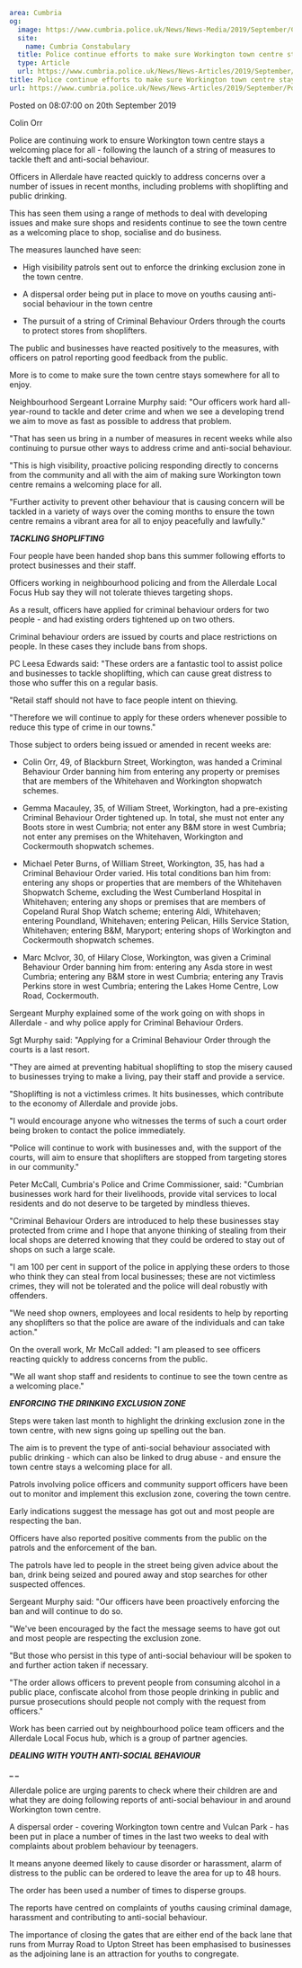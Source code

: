 ```yaml
area: Cumbria
og:
  image: https://www.cumbria.police.uk/News/News-Media/2019/September/Colin-Orr-Photojpg.jpg
  site:
    name: Cumbria Constabulary
  title: Police continue efforts to make sure Workington town centre stays welcoming for all
  type: Article
  url: https://www.cumbria.police.uk/News/News-Articles/2019/September/Police-continue-efforts-to-make-sure-Workington-town-centre-stays-welcoming-for-all.aspx
title: Police continue efforts to make sure Workington town centre stays welcoming for all
url: https://www.cumbria.police.uk/News/News-Articles/2019/September/Police-continue-efforts-to-make-sure-Workington-town-centre-stays-welcoming-for-all.aspx
```

Posted on 08:07:00 on 20th September 2019

Colin Orr

Police are continuing work to ensure Workington town centre stays a welcoming place for all - following the launch of a string of measures to tackle theft and anti-social behaviour.

Officers in Allerdale have reacted quickly to address concerns over a number of issues in recent months, including problems with shoplifting and public drinking.

This has seen them using a range of methods to deal with developing issues and make sure shops and residents continue to see the town centre as a welcoming place to shop, socialise and do business.

The measures launched have seen:

* High visibility patrols sent out to enforce the drinking exclusion zone in the town centre.

* A dispersal order being put in place to move on youths causing anti-social behaviour in the town centre

* The pursuit of a string of Criminal Behaviour Orders through the courts to protect stores from shoplifters.

The public and businesses have reacted positively to the measures, with officers on patrol reporting good feedback from the public.

More is to come to make sure the town centre stays somewhere for all to enjoy.

Neighbourhood Sergeant Lorraine Murphy said: "Our officers work hard all-year-round to tackle and deter crime and when we see a developing trend we aim to move as fast as possible to address that problem.

"That has seen us bring in a number of measures in recent weeks while also continuing to pursue other ways to address crime and anti-social behaviour.

"This is high visibility, proactive policing responding directly to concerns from the community and all with the aim of making sure Workington town centre remains a welcoming place for all.

"Further activity to prevent other behaviour that is causing concern will be tackled in a variety of ways over the coming months to ensure the town centre remains a vibrant area for all to enjoy peacefully and lawfully."

**_TACKLING SHOPLIFTING_**

Four people have been handed shop bans this summer following efforts to protect businesses and their staff.

Officers working in neighbourhood policing and from the Allerdale Local Focus Hub say they will not tolerate thieves targeting shops.

As a result, officers have applied for criminal behaviour orders for two people - and had existing orders tightened up on two others.

Criminal behaviour orders are issued by courts and place restrictions on people. In these cases they include bans from shops.

PC Leesa Edwards said: "These orders are a fantastic tool to assist police and businesses to tackle shoplifting, which can cause great distress to those who suffer this on a regular basis.

"Retail staff should not have to face people intent on thieving.

"Therefore we will continue to apply for these orders whenever possible to reduce this type of crime in our towns."

Those subject to orders being issued or amended in recent weeks are:

* Colin Orr, 49, of Blackburn Street, Workington, was handed a Criminal Behaviour Order banning him from entering any property or premises that are members of the Whitehaven and Workington shopwatch schemes.

* Gemma Macauley, 35, of William Street, Workington, had a pre-existing Criminal Behaviour Order tightened up. In total, she must not enter any Boots store in west Cumbria; not enter any B&M store in west Cumbria; not enter any premises on the Whitehaven, Workington and Cockermouth shopwatch schemes.

* Michael Peter Burns, of William Street, Workington, 35, has had a Criminal Behaviour Order varied. His total conditions ban him from: entering any shops or properties that are members of the Whitehaven Shopwatch Scheme, excluding the West Cumberland Hospital in Whitehaven; entering any shops or premises that are members of Copeland Rural Shop Watch scheme; entering Aldi, Whitehaven; entering Poundland, Whitehaven; entering Pelican, Hills Service Station, Whitehaven; entering B&M, Maryport; entering shops of Workington and Cockermouth shopwatch schemes.

* Marc McIvor, 30, of Hilary Close, Workington, was given a Criminal Behaviour Order banning him from: entering any Asda store in west Cumbria; entering any B&M store in west Cumbria; entering any Travis Perkins store in west Cumbria; entering the Lakes Home Centre, Low Road, Cockermouth.

Sergeant Murphy explained some of the work going on with shops in Allerdale - and why police apply for Criminal Behaviour Orders.

Sgt Murphy said: "Applying for a Criminal Behaviour Order through the courts is a last resort.

"They are aimed at preventing habitual shoplifting to stop the misery caused to businesses trying to make a living, pay their staff and provide a service.

"Shoplifting is not a victimless crimes. It hits businesses, which contribute to the economy of Allerdale and provide jobs.

"I would encourage anyone who witnesses the terms of such a court order being broken to contact the police immediately.

"Police will continue to work with businesses and, with the support of the courts, will aim to ensure that shoplifters are stopped from targeting stores in our community."

Peter McCall, Cumbria's Police and Crime Commissioner, said: "Cumbrian businesses work hard for their livelihoods, provide vital services to local residents and do not deserve to be targeted by mindless thieves.

"Criminal Behaviour Orders are introduced to help these businesses stay protected from crime and I hope that anyone thinking of stealing from their local shops are deterred knowing that they could be ordered to stay out of shops on such a large scale.

"I am 100 per cent in support of the police in applying these orders to those who think they can steal from local businesses; these are not victimless crimes, they will not be tolerated and the police will deal robustly with offenders.

"We need shop owners, employees and local residents to help by reporting any shoplifters so that the police are aware of the individuals and can take action."

On the overall work, Mr McCall added: "I am pleased to see officers reacting quickly to address concerns from the public.

"We all want shop staff and residents to continue to see the town centre as a welcoming place."

**_ENFORCING THE DRINKING EXCLUSION ZONE_**

Steps were taken last month to highlight the drinking exclusion zone in the town centre, with new signs going up spelling out the ban.

The aim is to prevent the type of anti-social behaviour associated with public drinking - which can also be linked to drug abuse - and ensure the town centre stays a welcoming place for all.

Patrols involving police officers and community support officers have been out to monitor and implement this exclusion zone, covering the town centre.

Early indications suggest the message has got out and most people are respecting the ban.

Officers have also reported positive comments from the public on the patrols and the enforcement of the ban.

The patrols have led to people in the street being given advice about the ban, drink being seized and poured away and stop searches for other suspected offences.

Sergeant Murphy said: "Our officers have been proactively enforcing the ban and will continue to do so.

"We've been encouraged by the fact the message seems to have got out and most people are respecting the exclusion zone.

"But those who persist in this type of anti-social behaviour will be spoken to and further action taken if necessary.

"The order allows officers to prevent people from consuming alcohol in a public place, confiscate alcohol from those people drinking in public and pursue prosecutions should people not comply with the request from officers."

Work has been carried out by neighbourhood police team officers and the Allerdale Local Focus hub, which is a group of partner agencies.

**_DEALING WITH YOUTH ANTI-SOCIAL BEHAVIOUR_**

**_ _**

Allerdale police are urging parents to check where their children are and what they are doing following reports of anti-social behaviour in and around Workington town centre.

A dispersal order - covering Workington town centre and Vulcan Park - has been put in place a number of times in the last two weeks to deal with complaints about problem behaviour by teenagers.

It means anyone deemed likely to cause disorder or harassment, alarm of distress to the public can be ordered to leave the area for up to 48 hours.

The order has been used a number of times to disperse groups.

The reports have centred on complaints of youths causing criminal damage, harassment and contributing to anti-social behaviour.

The importance of closing the gates that are either end of the back lane that runs from Murray Road to Upton Street has been emphasised to businesses as the adjoining lane is an attraction for youths to congregate.

